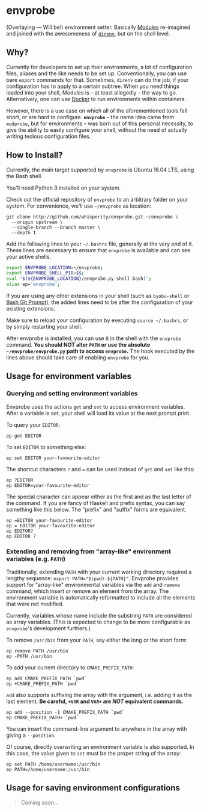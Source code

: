 envprobe
========

(Overlaying &mdash; Will be!) environment setter. Basically
[Modules](http://modules.sourceforge.net/) re-imagined and joined with the
awesomeness of [`direnv`](http://direnv.net/), but on the shell level.

Why?
----

Currently for developers to set up their environments, a lot of configuration
files, aliases and the like needs to be set up. Conventionally, you can use
bare `export` commands for that. Sometimes, `direnv` can do the job, if your
configuration has to apply to a certain subtree. When you need things loaded
into your shell, Modules is &ndash; at least allegedly &ndash; the way to go.
Alternatively, one can use [Docker](http://docker.com/) to run environments
within containers.

However, there is a use case on which all of the aforementioned tools fall
short, or are hard to configure. **`envprobe`** &ndash; the name idea came
from `modprobe`, but for environments &ndash; was born out of this personal
necessity, to give the ability to easily configure your shell, without the need
of actually writing tedious configuration files.

How to Install?
---------------

Currently, the main target supported by `envprobe` is Ubuntu 16.04 LTS, using
the Bash shell.

You'll need Python 3 installed on your system.

Check out the official repository of `envprobe` to an arbitrary folder on
your system. For convenience, we'll use `~/envprobe` as location:

    git clone http://github.com/whisperity/envprobe.git ~/envprobe \
      --origin upstream \
      --single-branch --branch master \
      --depth 1

Add the following lines to your `~/.bashrc` file, generally at the very end
of it. These lines are necessary to ensure that `envprobe` is available and
can see your active shells.

```bash
export ENVPROBE_LOCATION=~/envprobe;
export ENVPROBE_SHELL_PID=$$;
eval "$(${ENVPROBE_LOCATION}/envprobe.py shell bash)";
alias ep='envprobe';
```

If you are using any other extensions in your shell (such as `byobu-shell` or
[Bash Git Prompt](https://github.com/magicmonty/bash-git-prompt)), the added
lines need to be after the configuration of your existing extensions.

Make sure to reload your configuration by executing `source ~/.bashrc`, or by
simply restarting your shell.

After envprobe is installed, you can use it in the shell with the `envprobe`
command. **You should NOT alter `PATH` or use the absolute
`~/envprobe/envprobe.py` path to access `envprobe`.** The hook executed by
the lines above should take care of enabling `envprobe` for you.

Usage for environment variables
-------------------------------

### Querying and setting environment variables

Envprobe uses the actions `get` and `set` to access environment variables.
After a variable is set, your shell will load its value at the next prompt
print.

To query your `EDITOR`:

    ep get EDITOR

To set `EDITOR` to something else:

    ep set EDITOR your-favourite-editor

The shortcut characters `?` and `=` can be used instead of `get` and `set`
like this:

    ep ?EDITOR
    ep EDITOR=your-favourite-editor

The special character can appear either as the first and as the last letter
of the command. If you are fancy of Haskell and prefix syntax, you can say
something like this below. The "prefix" and "suffix" forms are equivalent.

    ep =EDITOR your-favourite-editor
    ep = EDITOR your-favourite-editor
    ep EDITOR?
    ep EDITOR ?

### Extending and removing from "array-like" environment variables (e.g. `PATH`)

Traditionally, extending `PATH` with your current working directory required
a lengthy sequence: `export PATH="$(pwd):${PATH}"`. Envprobe provides support
for "array-like" environmental variables via the `add` and `remove` command,
which insert or remove an element from the array. The environment variable is
automatically reformatted to include all the elements that were not modified.

Currently, variables whose name include the substring `PATH` are considered
as array variables. (This is expected to change to be more configurable as
`envprobe`'s development furthers.)

To remove `/usr/bin` from your `PATH`, say either the long or the short form:

    ep remove PATH /usr/bin
    ep -PATH /usr/bin

To add your current directory to `CMAKE_PREFIX_PATH`:

    ep add CMAKE_PREFIX_PATH `pwd`
    ep +CMAKE_PREFIX_PATH `pwd`

`add` also supports suffixing the array with the argument, i.e. adding it as
the last element. **Be careful, `+VAR` and `VAR+` are *NOT* equivalent
commands.**

    ep add --position -1 CMAKE_PREFIX_PATH `pwd`
    ep CMAKE_PREFIX_PATH+ `pwd`

You can insert the command-line argument to anywhere in the array with giving
a `--position`.

Of course, directly overwriting an environment variable is also supported. In
this case, the value given to `set` must be the proper string of the array:

    ep set PATH /home/username:/usr/bin
    ep PATH=/home/username:/usr/bin

Usage for saving environment configurations
-------------------------------------------

> Coming soon...
